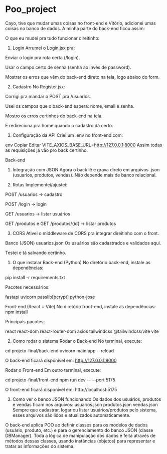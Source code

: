 # Poo_project

Cayo, tive que mudar umas coisas no front-end e Vitório, adicionei umas coisas no banco de dados. A minha parte do back-end ficou assim:

O que eu mudei pra tudo funcionar direitinho:
1. Login
Arrumei o Login.jsx pra:

Enviar o login pra rota certa (/login).

Usar o campo certo de senha (senha ao invés de password).

Mostrar os erros que vêm do back-end direto na tela, logo abaixo do form.

2. Cadastro
No Register.jsx:

Corrigi pra mandar o POST pra /usuarios.

Usei os campos que o back-end espera: nome, email e senha.

Mostro os erros certinhos do back-end na tela.

E redireciona pra home quando o cadastro dá certo.

3. Configuração da API
Criei um .env no front-end com:

env
Copiar
Editar
VITE_AXIOS_BASE_URL=http://127.0.0.1:8000
Assim todas as requisições já vão pro back certinho.

Back-end
1. Integração com JSON
Agora o back lê e grava direto em arquivos .json (usuarios, produtos, vendas). Não depende mais de banco relacional.

2. Rotas
Implementei/ajustei:

POST /usuarios → cadastro

POST /login → login

GET /usuarios → listar usuários

GET /produtos e GET /produtos/{id} → listar produtos

3. CORS
Ativei o middleware de CORS pra integrar direitinho com o front.

Banco (JSON)
usuarios.json
Os usuários são cadastrados e validados aqui.

Testei e tá salvando certinho.



1. O que instalar
Back-end (Python)
No diretório back-end, instale as dependências:

pip install -r requirements.txt

Pacotes necessários:

fastapi
uvicorn
passlib[bcrypt]
python-jose

Front-end (React + Vite)
No diretório front-end, instale as dependências:
npm install


Principais pacotes:

react
react-dom
react-router-dom
axios
tailwindcss
@tailwindcss/vite
vite

2. Como rodar o sistema
Rodar o Back-end
No terminal, execute:

cd projeto-final/back-end
uvicorn main:app --reload

O back-end ficará disponível em:
http://127.0.0.1:8000

Rodar o Front-end
Em outro terminal, execute:

cd projeto-final/front-end
npm run dev -- --port 5175

O front-end ficará disponível em:
http://localhost:5175

3. Como ver o banco JSON funcionando
Os dados dos usuários, produtos e vendas ficam nos arquivos:
usuarios.json
produtos.json
vendas.json
Sempre que cadastrar, logar ou listar usuários/produtos pelo sistema, esses arquivos são lidos e atualizados automaticamente.


O back-end aplica POO ao definir classes para os modelos de dados (usuário, produto, etc.) e para o gerenciamento do banco JSON (classe DBManager). Toda a lógica de manipulação dos dados é feita através de métodos dessas classes, usando instâncias (objetos) para representar e tratar as informações do sistema.

